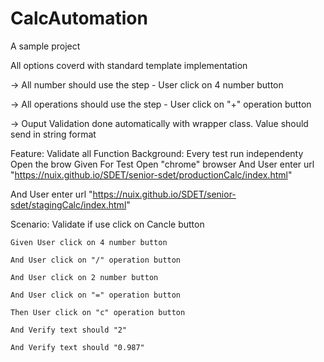 # CalcAutomation
A sample project 

All options coverd  with  standard template implementation

-> All number should use the step  - User click on 4 number button
 
 -> All operations should use the step  - User click on "+" operation  button
  
  -> Ouput Validation done automatically with wrapper class.  Value should send in string format

 Feature:  Validate all Function
    Background: Every test run independenty Open the brow
    Given  For Test Open "chrome" browser
  And User enter url "https://nuix.github.io/SDET/senior-sdet/productionCalc/index.html"
  
  And User enter url "https://nuix.github.io/SDET/senior-sdet/stagingCalc/index.html"
  
  Scenario:  Validate if use click on Cancle button
   
   	Given User click on 4 number button
	
	And User click on "/" operation button
 
    And User click on 2 number button
	
    And User click on "=" operation button
	
    Then User click on "c" operation button
	
    And Verify text should "2"
	
    And Verify text should "0.987"


